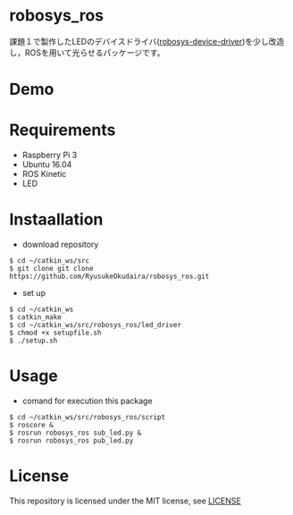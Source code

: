 # robosys_ros
課題１で製作したLEDのデバイスドライバ([robosys-device-driver](https://github.com/RyusukeOkudaira/robosys-device-driver))を少し改造し，ROSを用いて光らせるパッケージです。

# Demo

# Requirements
- Raspberry Pi 3
- Ubuntu 16.04
- ROS Kinetic
- LED

# Instaallation
- download repository 
```
$ cd ~/catkin_ws/src
$ git clone git clone https://github.com/RyusukeOkudaira/robosys_ros.git
```
- set up
```
$ cd ~/catkin_ws
$ catkin_make
$ cd ~/catkin_ws/src/robosys_ros/led_driver
$ chmod +x setupfile.sh
$ ./setup.sh
```

# Usage
- comand for execution this package
```
$ cd ~/catkin_ws/src/robosys_ros/script
$ roscore &
$ rosrun robosys_ros sub_led.py &
$ rosrun robosys_ros pub_led.py
```

# License
This repository is licensed under the MIT license, see [LICENSE](https://github.com/RyusukeOkudaira/robosys_ros/blob/master/LICENSE)

